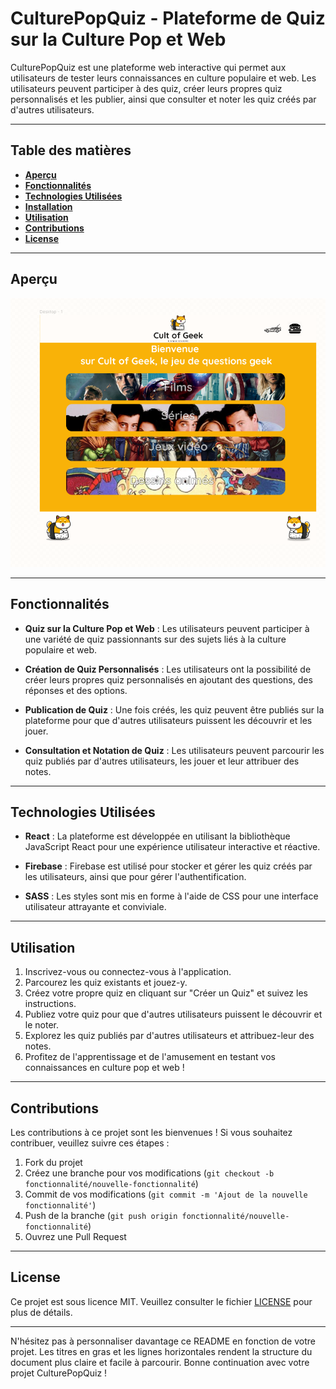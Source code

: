 # **CulturePopQuiz - Plateforme de Quiz sur la Culture Pop et Web**

CulturePopQuiz est une plateforme web interactive qui permet aux utilisateurs de tester leurs connaissances en culture populaire et web. Les utilisateurs peuvent participer à des quiz, créer leurs propres quiz personnalisés et les publier, ainsi que consulter et noter les quiz créés par d'autres utilisateurs.

---

## **Table des matières**

- [**Aperçu**](#aperçu)
- [**Fonctionnalités**](#fonctionnalités)
- [**Technologies Utilisées**](#technologies-utilisées)
- [**Installation**](#installation)
- [**Utilisation**](#utilisation)
- [**Contributions**](#contributions)
- [**License**](#license)

---

## **Aperçu**

![Aperçu de CulturePopQuiz](public/media/readme.png)

---

## **Fonctionnalités**

- **Quiz sur la Culture Pop et Web** : Les utilisateurs peuvent participer à une variété de quiz passionnants sur des sujets liés à la culture populaire et web.

- **Création de Quiz Personnalisés** : Les utilisateurs ont la possibilité de créer leurs propres quiz personnalisés en ajoutant des questions, des réponses et des options.

- **Publication de Quiz** : Une fois créés, les quiz peuvent être publiés sur la plateforme pour que d'autres utilisateurs puissent les découvrir et les jouer.

- **Consultation et Notation de Quiz** : Les utilisateurs peuvent parcourir les quiz publiés par d'autres utilisateurs, les jouer et leur attribuer des notes.

---

## **Technologies Utilisées**

- **React** : La plateforme est développée en utilisant la bibliothèque JavaScript React pour une expérience utilisateur interactive et réactive.

- **Firebase** : Firebase est utilisé pour stocker et gérer les quiz créés par les utilisateurs, ainsi que pour gérer l'authentification.

- **SASS** : Les styles sont mis en forme à l'aide de CSS pour une interface utilisateur attrayante et conviviale.

---

## **Utilisation**

1. Inscrivez-vous ou connectez-vous à l'application.
2. Parcourez les quiz existants et jouez-y.
3. Créez votre propre quiz en cliquant sur "Créer un Quiz" et suivez les instructions.
4. Publiez votre quiz pour que d'autres utilisateurs puissent le découvrir et le noter.
5. Explorez les quiz publiés par d'autres utilisateurs et attribuez-leur des notes.
6. Profitez de l'apprentissage et de l'amusement en testant vos connaissances en culture pop et web !

---

## **Contributions**

Les contributions à ce projet sont les bienvenues ! Si vous souhaitez contribuer, veuillez suivre ces étapes :

1. Fork du projet
2. Créez une branche pour vos modifications (`git checkout -b fonctionnalité/nouvelle-fonctionnalité`)
3. Commit de vos modifications (`git commit -m 'Ajout de la nouvelle fonctionnalité'`)
4. Push de la branche (`git push origin fonctionnalité/nouvelle-fonctionnalité`)
5. Ouvrez une Pull Request

---

## **License**

Ce projet est sous licence MIT. Veuillez consulter le fichier [LICENSE](LICENSE) pour plus de détails.

---

N'hésitez pas à personnaliser davantage ce README en fonction de votre projet. Les titres en gras et les lignes horizontales rendent la structure du document plus claire et facile à parcourir. Bonne continuation avec votre projet CulturePopQuiz !